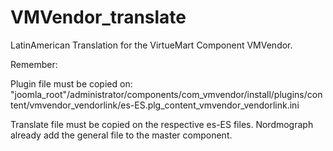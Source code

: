 # VMVendor_translate
LatinAmerican Translation for the VirtueMart Component VMVendor. 

Remember:

Plugin file must be copied on:
"joomla_root"/administrator/components/com_vmvendor/install/plugins/content/vmvendor_vendorlink/es-ES.plg_content_vmvendor_vendorlink.ini 

Translate file must be copied on the respective es-ES files. 
Nordmograph already add the general file to the master component.
 
